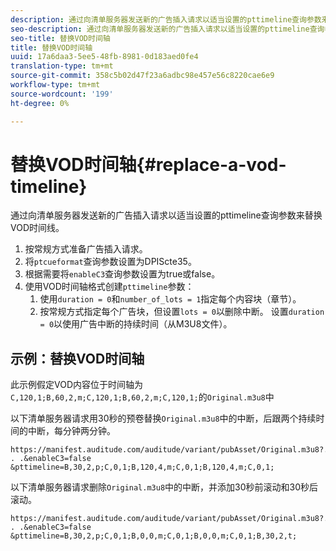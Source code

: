 ```yaml
---
description: 通过向清单服务器发送新的广告插入请求以适当设置的pttimeline查询参数来替换VOD时间线。
seo-description: 通过向清单服务器发送新的广告插入请求以适当设置的pttimeline查询参数来替换VOD时间线。
seo-title: 替换VOD时间轴
title: 替换VOD时间轴
uuid: 17a6daa3-5ee5-48fb-8981-0d183aed0fe4
translation-type: tm+mt
source-git-commit: 358c5b02d47f23a6adbc98e457e56c8220cae6e9
workflow-type: tm+mt
source-wordcount: '199'
ht-degree: 0%

---
```



# 替换VOD时间轴{#replace-a-vod-timeline}

通过向清单服务器发送新的广告插入请求以适当设置的pttimeline查询参数来替换VOD时间线。

1. 按常规方式准备广告插入请求。
1. 将`ptcueformat`查询参数设置为DPIScte35。
1. 根据需要将`enableC3`查询参数设置为true或false。
1. 使用VOD时间轴格式创建`pttimeline`参数：
   1. 使用`duration = 0`和`number_of_lots = 1`指定每个内容块（章节）。
   1. 按常规方式指定每个广告块，但设置`lots = 0`以删除中断。 设置`duration = 0`以使用广告中断的持续时间（从M3U8文件）。

## 示例：替换VOD时间轴

此示例假定VOD内容位于时间轴为`C,120,1;B,60,2,m;C,120,1;B,60,2,m;C,120,1;`的`Original.m3u8`中

以下清单服务器请求用30秒的预卷替换`Original.m3u8`中的中断，后跟两个持续时间的中断，每分钟两分钟。

```
https://manifest.auditude.com/auditude/variant/pubAsset/Original.m3u8?. . .&enableC3=false 
&pttimeline=B,30,2,p;C,0,1;B,120,4,m;C,0,1;B,120,4,m;C,0,1;
```

以下清单服务器请求删除`Original.m3u8`中的中断，并添加30秒前滚动和30秒后滚动。

```
https://manifest.auditude.com/auditude/variant/pubAsset/Original.m3u8?. . .&enableC3=false 
&pttimeline=B,30,2,p;C,0,1;B,0,0,m;C,0,1;B,0,0,m;C,0,1;B,30,2,t;
```
